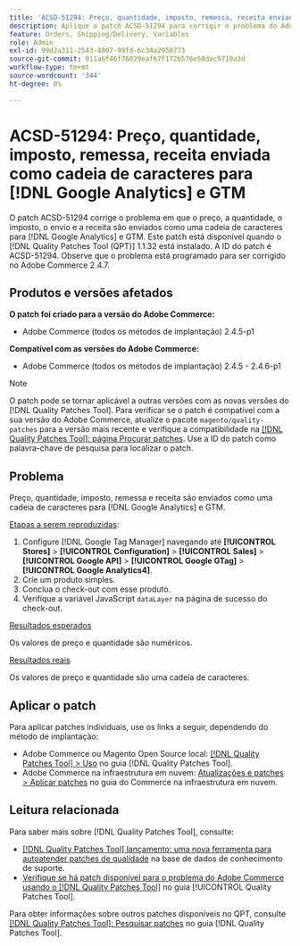 ```yaml
---
title: 'ACSD-51294: Preço, quantidade, imposto, remessa, receita enviada como cadeia de caracteres para [!DNL Google Analytics] e GTM'
description: Aplique o patch ACSD-51294 para corrigir o problema do Adobe Commerce em que o preço, a quantidade, o imposto, o envio e a receita são enviados como uma cadeia de caracteres para [!DNL Google Analytics] e GTM.
feature: Orders, Shipping/Delivery, Variables
role: Admin
exl-id: 99d2a311-2543-4007-99fd-6c34a2950773
source-git-commit: 011a6f46f76029eaf67f172b576e58dac9710a3d
workflow-type: tm+mt
source-wordcount: '344'
ht-degree: 0%

---
```


# ACSD-51294: Preço, quantidade, imposto, remessa, receita enviada como cadeia de caracteres para [!DNL Google Analytics] e GTM

O patch ACSD-51294 corrige o problema em que o preço, a quantidade, o imposto, o envio e a receita são enviados como uma cadeia de caracteres para [!DNL Google Analytics] e GTM. Este patch está disponível quando o [!DNL Quality Patches Tool (QPT)] 1.1.32 está instalado. A ID do patch é ACSD-51294. Observe que o problema está programado para ser corrigido no Adobe Commerce 2.4.7.

## Produtos e versões afetados

**O patch foi criado para a versão do Adobe Commerce:**

* Adobe Commerce (todos os métodos de implantação) 2.4.5-p1

**Compatível com as versões do Adobe Commerce:**

* Adobe Commerce (todos os métodos de implantação) 2.4.5 - 2.4.6-p1

>[!NOTE]
>
>O patch pode se tornar aplicável a outras versões com as novas versões do [!DNL Quality Patches Tool]. Para verificar se o patch é compatível com a sua versão do Adobe Commerce, atualize o pacote `magento/quality-patches` para a versão mais recente e verifique a compatibilidade na [[!DNL Quality Patches Tool]: página Procurar patches](<https://experienceleague.adobe.com/tools/commerce-quality-patches/index.html?lang=pt-BR>). Use a ID do patch como palavra-chave de pesquisa para localizar o patch.

## Problema

Preço, quantidade, imposto, remessa e receita são enviados como uma cadeia de caracteres para [!DNL Google Analytics] e GTM.

<u>Etapas a serem reproduzidas</u>:

1. Configure [!DNL Google Tag Manager] navegando até **[!UICONTROL Stores]** > **[!UICONTROL Configuration]** > **[!UICONTROL Sales]** > **[!UICONTROL Google API]** > **[!UICONTROL Google GTag]** > **[!UICONTROL Google Analytics4]**.
2. Crie um produto simples.
3. Conclua o check-out com esse produto.
4. Verifique a variável JavaScript `dataLayer` na página de sucesso do check-out.

<u>Resultados esperados</u>

Os valores de preço e quantidade são numéricos.

<u>Resultados reais</u>

Os valores de preço e quantidade são uma cadeia de caracteres.

## Aplicar o patch

Para aplicar patches individuais, use os links a seguir, dependendo do método de implantação:

* Adobe Commerce ou Magento Open Source local: [[!DNL Quality Patches Tool] > Uso](/help/tools/quality-patches-tool/usage.md) no guia [!DNL Quality Patches Tool].
* Adobe Commerce na infraestrutura em nuvem: [Atualizações e patches > Aplicar patches](https://experienceleague.adobe.com/docs/commerce-cloud-service/user-guide/develop/upgrade/apply-patches.html?lang=pt-BR) no guia do Commerce na infraestrutura em nuvem.

## Leitura relacionada

Para saber mais sobre [!DNL Quality Patches Tool], consulte:

* [[!DNL Quality Patches Tool] lançamento: uma nova ferramenta para autoatender patches de qualidade](https://experienceleague.adobe.com/pt-br/docs/commerce-operations/tools/quality-patches-tool/quality-patches-tool-to-self-serve-quality-patches) na base de dados de conhecimento de suporte.
* [Verifique se há patch disponível para o problema do Adobe Commerce usando o  [!DNL Quality Patches Tool]](/help/tools/quality-patches-tool/patches-available-in-qpt/check-patch-for-magento-issue-with-magento-quality-patches.md) no guia [!UICONTROL Quality Patches Tool].


Para obter informações sobre outros patches disponíveis no QPT, consulte [[!DNL Quality Patches Tool]: Pesquisar patches](<https://experienceleague.adobe.com/tools/commerce-quality-patches/index.html?lang=pt-BR>) no guia [!DNL Quality Patches Tool].
